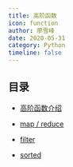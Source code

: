 ```yaml
---
title: 高阶函数
icon: function
author: 廖雪峰
date: 2020-05-31
category: Python
timeline: false
---
```


## 目录

- [高阶函数介绍](intro.md)

- [map / reduce](map-and-reduce.md)

- [filter](filter.md)

- [sorted](sorted.md)
